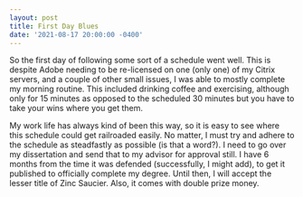 ```yaml
---
layout: post
title: First Day Blues
date: '2021-08-17 20:00:00 -0400'
---
```

So the first day of following some sort of a schedule went well. This is despite Adobe needing to be re-licensed on one (only one) of my Citrix servers, and a 
couple of other small issues, I was able to mostly complete my morning routine. This included drinking coffee and exercising, although only for 15 minutes as 
opposed to the scheduled 30 minutes but you have to take your wins where you get them.

My work life has always kind of been this way, so it is easy to see where this schedule could get railroaded easily. No matter, I must try and adhere to the 
schedule as steadfastly as possible (is that a word?). I need to go over my dissertation and send that to my advisor for approval still. I have 6 months from 
the time it was defended (successfully, I might add), to get it published to officially complete my degree. Until then, I will accept the lesser title of Zinc 
Saucier. Also, it comes with double prize money.
